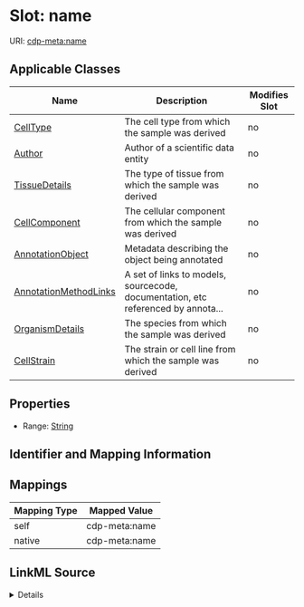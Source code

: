 

# Slot: name

URI: [cdp-meta:name](metadataname)



<!-- no inheritance hierarchy -->





## Applicable Classes

| Name | Description | Modifies Slot |
| --- | --- | --- |
| [CellType](CellType.md) | The cell type from which the sample was derived |  no  |
| [Author](Author.md) | Author of a scientific data entity |  no  |
| [TissueDetails](TissueDetails.md) | The type of tissue from which the sample was derived |  no  |
| [CellComponent](CellComponent.md) | The cellular component from which the sample was derived |  no  |
| [AnnotationObject](AnnotationObject.md) | Metadata describing the object being annotated |  no  |
| [AnnotationMethodLinks](AnnotationMethodLinks.md) | A set of links to models, sourcecode, documentation, etc referenced by annota... |  no  |
| [OrganismDetails](OrganismDetails.md) | The species from which the sample was derived |  no  |
| [CellStrain](CellStrain.md) | The strain or cell line from which the sample was derived |  no  |







## Properties

* Range: [String](String.md)





## Identifier and Mapping Information








## Mappings

| Mapping Type | Mapped Value |
| ---  | ---  |
| self | cdp-meta:name |
| native | cdp-meta:name |




## LinkML Source

<details>
```yaml
name: name
alias: name
domain_of:
- Author
- OrganismDetails
- TissueDetails
- CellType
- CellStrain
- CellComponent
- AnnotationObject
- AnnotationMethodLinks
range: string

```
</details>
